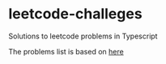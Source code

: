 # leetcode-challeges
Solutions to leetcode problems in Typescript 

The problems list is based on [here](https://seanprashad.com/leetcode-patterns/)
